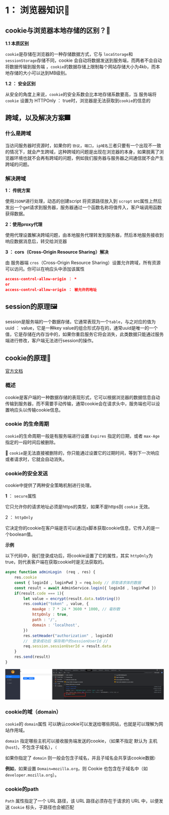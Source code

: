 # 1： 浏览器知识📕

## cookie与浏览器本地存储的区别？🎄

**1.1 本质区别**

`cookie`是存储在浏览器的一种存储数据方式，它与  `locaStorage`和 `sessionStorage`存储不同，cookie 会自动将数据发送到服务端，而两者不会自动将数据传输到服务端 ，`cookie`的数据存储上限制每个网站存储大小为4kb，而本地存储的大小可以达到MB级别。

**1.2 ： 安全区别**

从安全的角度上来说，`cookie`的安全系数会比本地存储系数要高，当 服务端将 `cookie` 设置为 HTTPOnly ： true时，浏览器是无法获取到`cookie`的信息的

## 跨域，以及解决方案🎆

### 什么是跨域

当访问服务器时资源时，如果你的 `协议`，`端口`，`ip域名`三者只要有一个出现不一致的情况下，就会产生跨域，这种跨域的问题是出现在浏览器的本身，如果脱离了浏览器环境也就不会再有跨域的问题，例如我们服务器与服务器之间通信就不会产生跨域的问题。

### 解决跨域

**1： 传统方案**

 使用`JSONP`进行处理，动态的创建script 将资源路径放入到  `scropt` src属性上然后发出一个get请求到服务器，服务器通过一个函数名称将值传入，客户端调用函数获得数据。

**2：使用proxy代理**

使用代理设置解决跨域问题，由本地服务代理转发到服务器，然后本地服务接收到响应数据消息后，转交给浏览器

**3 ： cors（Cross-Origin Resource Sharing）解决**

由 服务器端  `cros`（Cross-Origin Resource Sharing）设置允许跨域，所有资源可以访问。你可以在响应头中添加该属性

~~~json
access-control-allow-origin ： *
or
access-control-allow-origin ： 被允许的地址
~~~

## session的原理🖼

session是服务端的一个数据存储，它通常表现为一个`table`，与之对应的值为 uuid ： value，它是一种key value的组合形式存在的，通常uuid是唯一的一个值，它是存储在内存当中的，如果你重启服务它将会消失，此类数据只能通过服务端进行修改，客户端无法进行session的操作。

## cookie的原理🎃

[官方文档](https://developer.mozilla.org/zh-CN/docs/Web/HTTP/Cookies)

### 概述

cookie是客户端的一种数据存储的表现形式，它可以根据浏览器的数据信息自动传输到服务器，而不需要手动传输，通常cookie会在请求头中，服务端也可以设置响应头以传输cookie信息。

### cookie 的生命周期

`cookie`的生命周期一般是有服务端进行设置 `Expires` 指定的日期，或者 `max-Age`指定的一段时间后被删除。

🚩 `cookie`是无法直接被删除的，你只能通过设置它的过期时间，等到下一次响应或者请求时，它就会自动消失。

### cookie的安全发送

cookie中提供了两种安全策略机制进行处理。

**1** ： `secure`属性

它只允许你的请求地址必须是https的类型，如果不是https则 `cookie`  无效。

2 ： `httpOnly`

它决定你的cookie在客户端是否可以通过js脚本获取cookie信息，它传入的是一个boolean值。

**示例**

以下代码中，我们登录成功后，将cookie设置了它的属性，其实 `httpOnly`为 true，则代表客户端在获取cookie时是无法获取的。

~~~js
async function adminLogin  (req , res) {
    res.cookie
    const { loginId , loginPwd } = req.body // 获取请求体的数据
    const result = await AdminService.login({ loginId , loginPwd })
    if(result.code === 1){
        let value = encrypt(result.data.toString())
        res.cookie("token" , value, {
            maxAge : 7 * 24 * 3600 * 1000, // 毫秒数
            httpOnly : true,
            path : '/',
            domain : 'localhost',
        })
        res.setHeader("authorization" , loginId)
        //  登录成功后 保存用户的sessionUserId //
        req.session.sessionUserId = result.data
    }
    res.send(result)
}

~~~

![1695003592420](./assets/1695003592420.png)

### cookie的域（domain）

`cookie`的 `domain`属性 可以确认cookie可以发送给哪些网站，也就是可以理解为网站作用域。

`domain` 指定哪些主机可以接收服务端发送的cookie，（如果不指定 默认为 主机(`host`)，不包含子域名），`（`

如果你指定了 `domain` 则一般会包含子域名，并且子域名会共享该cookie数据`）`

**例如**，如果设置 `Domain=mozilla.org`，则 Cookie 也包含在子域名中（如 `developer.mozilla.org`）。

### cookie的path

`Path` 属性指定了一个 URL 路径，该 URL 路径必须存在于请求的 URL 中，以便发送 `Cookie` 标头，子路径也会被匹配